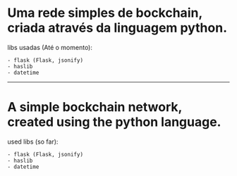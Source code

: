 # Uma rede simples de bockchain, criada através da linguagem python.

libs usadas (Até o momento):

    - flask (Flask, jsonify)
    - haslib 
    - datetime

----------------------------------------------------------------------------------------------------

# A simple bockchain network, created using the python language.

used libs (so far):

    - flask (Flask, jsonify)
    - haslib 
    - datetime

